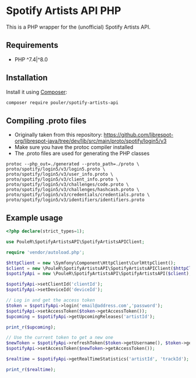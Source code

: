 # Spotify Artists API PHP

This is a PHP wrapper for the (unofficial) Spotify Artists API.

## Requirements
* PHP ^7.4|^8.0

## Installation
Install it using [Composer](https://getcomposer.org/):

```sh
composer require pouler/spotify-artists-api
```

## Compiling .proto files
- Originally taken from this repository: https://github.com/librespot-org/librespot-java/tree/dev/lib/src/main/proto/spotify/login5/v3
- Make sure you have the protoc compiler installed
- The .proto files are used for generating the PHP classes

`protoc --php_out=./generated --proto_path=./proto \ 
proto/spotify/login5/v3/login5.proto \
  proto/spotify/login5/v3/user_info.proto \
  proto/spotify/login5/v3/client_info.proto \
  proto/spotify/login5/v3/challenges/code.proto \
  proto/spotify/login5/v3/challenges/hashcash.proto \
  proto/spotify/login5/v3/credentials/credentials.proto \
  proto/spotify/login5/v3/identifiers/identifiers.proto`

## Example usage
```php
<?php declare(strict_types=1);

use PouleR\SpotifyArtistsAPI\SpotifyArtistsAPIClient;

require 'vendor/autoload.php';

$httpClient = new \Symfony\Component\HttpClient\CurlHttpClient();
$client = new \PouleR\SpotifyArtistsAPI\SpotifyArtistsAPIClient($httpClient);
$spotifyApi = new \PouleR\SpotifyArtistsAPI\SpotifyArtistsAPI($client);

$spotifyApi->setClientId('clientId');
$spotifyApi->setDeviceId('deviceId');

// Log in and get the access token
$token = $spotifyApi->login('email@address.com','password');
$spotifyApi->setAccessToken($token->getAccessToken());
$upcoming = $spotifyApi->getUpcomingReleases('artistId');

print_r($upcoming);

// Use the current token to get a new one
$newToken = $spotifyApi->refreshToken($token->getUsername(), $token->getRefreshToken());
$spotifyApi->setAccessToken($newToken->getAccessToken());

$realtime = $spotifyApi->getRealTimeStatistics('artistId', 'trackId');

print_r($realtime);
```
